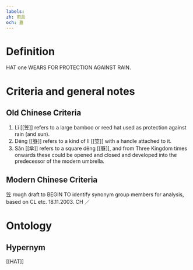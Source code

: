 ```yaml
---
labels: 
zh: 雨具
och: 蓋
---
```


# Definition
HAT one WEARS FOR PROTECTION AGAINST RAIN.
# Criteria and general notes
## Old Chinese Criteria
1. Lì [[笠]] refers to a large bamboo or reed hat used as protection against rain (and sun).
2. Dēng [[簦]] refers to a kind of lì [[笠]] with a handle attached to it.
3. Sǎn [[傘]] refers to a square dēng [[簦]], and from Three Kingdom times onwards these could be opened and closed and developed into the predecessor of the modern umbrella.
## Modern Chinese Criteria
笠
rough draft to BEGIN TO identify synonym group members for analysis, based on CL etc. 18.11.2003. CH ／
# Ontology

## Hypernym
[[HAT]]